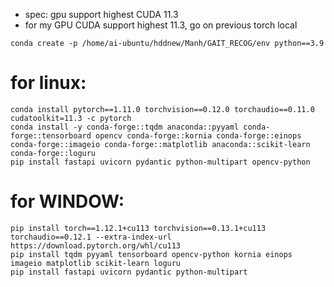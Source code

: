 - spec: gpu support highest CUDA 11.3
- for my GPU CUDA support highest 11.3, go on previous torch local
```
conda create -p /home/ai-ubuntu/hddnew/Manh/GAIT_RECOG/env python==3.9
```
# for linux:
```
conda install pytorch==1.11.0 torchvision==0.12.0 torchaudio==0.11.0 cudatoolkit=11.3 -c pytorch
conda install -y conda-forge::tqdm anaconda::pyyaml conda-forge::tensorboard opencv conda-forge::kornia conda-forge::einops conda-forge::imageio conda-forge::matplotlib anaconda::scikit-learn conda-forge::loguru 
pip install fastapi uvicorn pydantic python-multipart opencv-python
```
# for WINDOW:
```
pip install torch==1.12.1+cu113 torchvision==0.13.1+cu113 torchaudio==0.12.1 --extra-index-url https://download.pytorch.org/whl/cu113
pip install tqdm pyyaml tensorboard opencv-python kornia einops imageio matplotlib scikit-learn loguru
pip install fastapi uvicorn pydantic python-multipart
```
